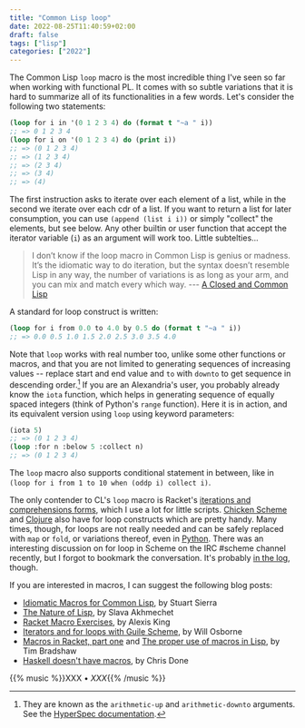 ```yaml
---
title: "Common Lisp loop"
date: 2022-08-25T11:40:59+02:00
draft: false
tags: ["lisp"]
categories: ["2022"]
---
```


The Common Lisp `loop` macro is the most incredible thing I've seen so far when working with functional PL. It comes with so subtle variations that it is hard to summarize all of its functionalities in a few words. Let's consider the following two statements:

```lisp
(loop for i in '(0 1 2 3 4) do (format t "~a " i))
;; => 0 1 2 3 4
(loop for i on '(0 1 2 3 4) do (print i))
;; => (0 1 2 3 4)
;; => (1 2 3 4)
;; => (2 3 4)
;; => (3 4)
;; => (4)
```

The first instruction asks to iterate over each element of a list, while in the second we iterate over each cdr of a list. If you want to return a list for later consumption, you can use `(append (list i i))` or simply "collect" the elements, but see below. Any other builtin or user function that accept the iterator variable (`i`) as an argument will work too. Little subtelties...

> I don’t know if the loop macro in Common Lisp is genius or madness. It’s the idiomatic way to do iteration, but the syntax doesn’t resemble Lisp in any way, the number of variations is as long as your arm, and you can mix and match every which way. --- [A Closed and Common Lisp](https://www.flooey.org/commonlisp.html)

A standard for loop construct is written:

```lisp
(loop for i from 0.0 to 4.0 by 0.5 do (format t "~a " i))
;; => 0.0 0.5 1.0 1.5 2.0 2.5 3.0 3.5 4.0
```

Note that `loop` works with real number too, unlike some other functions or macros, and that you are not limited to generating sequences of increasing values -- replace start and end value and `to` with `downto` to get sequence in descending order.[^1] If you are an Alexandria's user, you probably already know the `iota` function, which helps in generating sequence of equally spaced integers (think of Python's `range` function). Here it is in action, and its equivalent version using `loop` using keyword parameters:

```lisp
(iota 5)
;; => (0 1 2 3 4)
(loop :for n :below 5 :collect n)
;; => (0 1 2 3 4)
```

The `loop` macro also supports conditional statement in between, like in `(loop for i from 1 to 10 when (oddp i) collect i)`.

The only contender to CL's `loop` macro is Racket's [iterations and comprehensions forms](https://docs.racket-lang.org/reference/for.html), which I use a lot for little scripts. [Chicken Scheme](https://wiki.call-cc.org/eggref/5/simple-loops) and [Clojure](https://clojuredocs.org/clojure.core/loop) also have for loop constructs which are pretty handy. Many times, though, for loops are not really needed and can be safely replaced with `map` or `fold`, or variations thereof, even in [Python](https://medium.com/python-pandemonium/never-write-for-loops-again-91a5a4c84baf). There was an interesting discussion on for loop in Scheme on the IRC #scheme channel recently, but I forgot to bookmark the conversation. It's probably [in the log](https://snailgeist.com/irc-logs), though.

If you are interested in macros, I can suggest the following blog posts:

- [Idiomatic Macros for Common Lisp](https://stuartsierra.com/2006/06/03/idiomatic-macros), by Stuart Sierra
- [The Nature of Lisp](https://www.defmacro.org/ramblings/lisp.html), by Slava Akhmechet
- [Racket Macro Exercises](https://lexi-lambda.github.io/racket-macro-exercises/index.html), by Alexis King
- [Iterators and for loops with Guile Scheme](https://willosborne.co.uk/coding/2019/11/16/iterators-and-for-loops-with-guile-scheme.html), by Will Osborne
- [Macros in Racket, part one](https://tfeb.org/fragments/2015/01/13/macros-in-racket-part-one/) and [The proper use of macros in Lisp](https://www.tfeb.org/fragments/2021/11/11/the-proper-use-of-macros-in-lisp/), by Tim Bradshaw
- [Haskell doesn't have macros](https://chrisdone.com/posts/haskell-doesnt-have-macros/), by Chris Done

{{% music %}}XXX • _XXX_{{% /music %}}

[^1]: They are known as the `arithmetic-up` and `arithmetic-downto` arguments. See the [HyperSpec documentation](http://www.lispworks.com/documentation/HyperSpec/Body/m_loop.htm).
